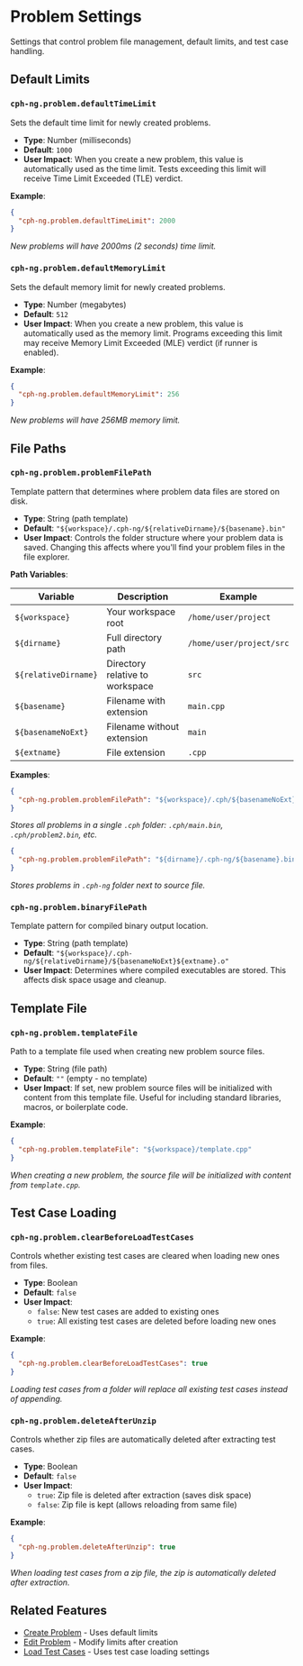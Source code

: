 # Problem Settings

Settings that control problem file management, default limits, and test case handling.

## Default Limits

### `cph-ng.problem.defaultTimeLimit`

Sets the default time limit for newly created problems.

- **Type**: Number (milliseconds)
- **Default**: `1000`
- **User Impact**: When you create a new problem, this value is automatically used as the time limit. Tests exceeding this limit will receive Time Limit Exceeded (TLE) verdict.

**Example**:
```json
{
  "cph-ng.problem.defaultTimeLimit": 2000
}
```

*New problems will have 2000ms (2 seconds) time limit.*

### `cph-ng.problem.defaultMemoryLimit`

Sets the default memory limit for newly created problems.

- **Type**: Number (megabytes)
- **Default**: `512`
- **User Impact**: When you create a new problem, this value is automatically used as the memory limit. Programs exceeding this limit may receive Memory Limit Exceeded (MLE) verdict (if runner is enabled).

**Example**:
```json
{
  "cph-ng.problem.defaultMemoryLimit": 256
}
```

*New problems will have 256MB memory limit.*

## File Paths

### `cph-ng.problem.problemFilePath`

Template pattern that determines where problem data files are stored on disk.

- **Type**: String (path template)
- **Default**: `"${workspace}/.cph-ng/${relativeDirname}/${basename}.bin"`
- **User Impact**: Controls the folder structure where your problem data is saved. Changing this affects where you'll find your problem files in the file explorer.

**Path Variables**:

| Variable | Description | Example |
|----------|-------------|---------|
| `${workspace}` | Your workspace root | `/home/user/project` |
| `${dirname}` | Full directory path | `/home/user/project/src` |
| `${relativeDirname}` | Directory relative to workspace | `src` |
| `${basename}` | Filename with extension | `main.cpp` |
| `${basenameNoExt}` | Filename without extension | `main` |
| `${extname}` | File extension | `.cpp` |

**Examples**:

```json
{
  "cph-ng.problem.problemFilePath": "${workspace}/.cph/${basenameNoExt}.bin"
}
```

*Stores all problems in a single `.cph` folder: `.cph/main.bin`, `.cph/problem2.bin`, etc.*

```json
{
  "cph-ng.problem.problemFilePath": "${dirname}/.cph-ng/${basename}.bin"
}
```

*Stores problems in `.cph-ng` folder next to source file.*

### `cph-ng.problem.binaryFilePath`

Template pattern for compiled binary output location.

- **Type**: String (path template)
- **Default**: `"${workspace}/.cph-ng/${relativeDirname}/${basenameNoExt}${extname}.o"`
- **User Impact**: Determines where compiled executables are stored. This affects disk space usage and cleanup.

## Template File

### `cph-ng.problem.templateFile`

Path to a template file used when creating new problem source files.

- **Type**: String (file path)
- **Default**: `""` (empty - no template)
- **User Impact**: If set, new problem source files will be initialized with content from this template file. Useful for including standard libraries, macros, or boilerplate code.

**Example**:
```json
{
  "cph-ng.problem.templateFile": "${workspace}/template.cpp"
}
```

*When creating a new problem, the source file will be initialized with content from `template.cpp`.*

## Test Case Loading

### `cph-ng.problem.clearBeforeLoadTestCases`

Controls whether existing test cases are cleared when loading new ones from files.

- **Type**: Boolean
- **Default**: `false`
- **User Impact**: 
  - `false`: New test cases are added to existing ones
  - `true`: All existing test cases are deleted before loading new ones

**Example**:
```json
{
  "cph-ng.problem.clearBeforeLoadTestCases": true
}
```

*Loading test cases from a folder will replace all existing test cases instead of appending.*

### `cph-ng.problem.deleteAfterUnzip`

Controls whether zip files are automatically deleted after extracting test cases.

- **Type**: Boolean
- **Default**: `false`
- **User Impact**: 
  - `true`: Zip file is deleted after extraction (saves disk space)
  - `false`: Zip file is kept (allows reloading from same file)

**Example**:
```json
{
  "cph-ng.problem.deleteAfterUnzip": true
}
```

*When loading test cases from a zip file, the zip is automatically deleted after extraction.*

## Related Features

- [Create Problem](../features/create-problem.md) - Uses default limits
- [Edit Problem](../features/edit-problem.md) - Modify limits after creation
- [Load Test Cases](../features/load-test-cases.md) - Uses test case loading settings
